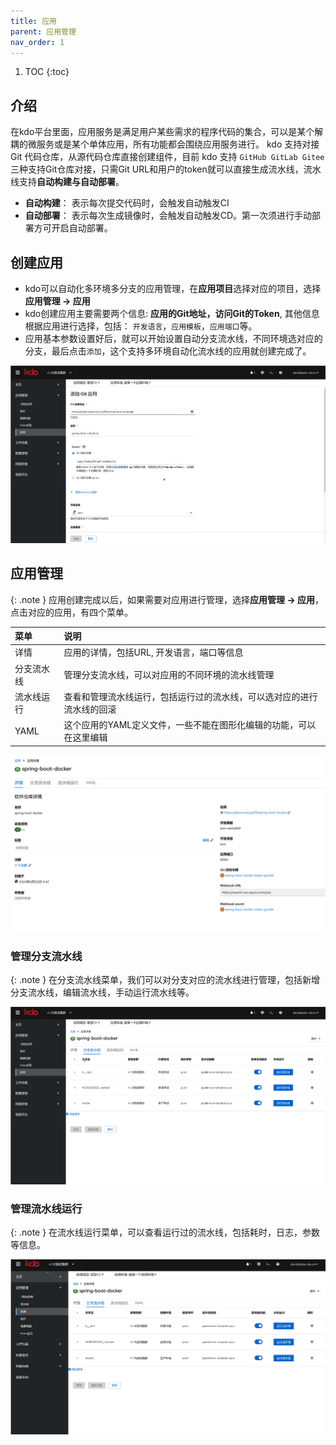 ```yaml
---
title: 应用
parent: 应用管理
nav_order: 1
---
```


1. TOC
{:toc}

   
## 介绍 
在kdo平台里面，应用服务是满足用户某些需求的程序代码的集合，可以是某个解耦的微服务或是某个单体应用，所有功能都会围绕应用服务进行。
kdo 支持对接 Git 代码仓库，从源代码仓库直接创建组件，目前 kdo 支持 `GitHub GitLab Gitee` 三种支持Git仓库对接，只需Git URL和用户的token就可以直接生成流水线，流水线支持**自动构建与自动部署**。

- **自动构建**： 表示每次提交代码时，会触发自动触发CI
- **自动部署**： 表示每次生成镜像时，会触发自动触发CD。第一次须进行手动部署方可开启自动部署。

## 创建应用

- kdo可以自动化多环境多分支的应用管理，在**应用项目**选择对应的项目，选择**应用管理 -> 应用**
- kdo创建应用主要需要两个信息: **应用的Git地址，访问Git的Token**, 其他信息根据应用进行选择，包括： `开发语言`，`应用模板`，`应用端口`等。
- 应用基本参数设置好后，就可以开始设置自动分支流水线，不同环境选对应的分支，最后点击`添加`，这个支持多环境自动化流水线的应用就创建完成了。

![创建应用](imgs/createApplication.gif)

## 应用管理

{: .note }
应用创建完成以后，如果需要对应用进行管理，选择**应用管理 -> 应用**，点击对应的应用，有四个菜单。


| 菜单    | 说明                                  |
|:------|:------------------------------------|
| 详情    | 应用的详情，包括URL, 开发语言，端口等信息             |
| 分支流水线 | 管理分支流水线，可以对应用的不同环境的流水线管理            |
| 流水线运行 | 查看和管理流水线运行，包括运行过的流水线，可以选对应的进行流水线的回滚 |
| YAML  | 这个应用的YAML定义文件，一些不能在图形化编辑的功能，可以在这里编辑 |


![应用信息](imgs/repositoryInfo.png)

### 管理分支流水线

{: .note }
在分支流水线菜单，我们可以对分支对应的流水线进行管理，包括新增分支流水线，编辑流水线，手动运行流水线等。

![管理分支流水线](imgs/manageBranch.gif)

### 管理流水线运行

{: .note }
在流水线运行菜单，可以查看运行过的流水线，包括耗时，日志，参数等信息。

![管理流水线运行](imgs/pipelinerun.gif)  